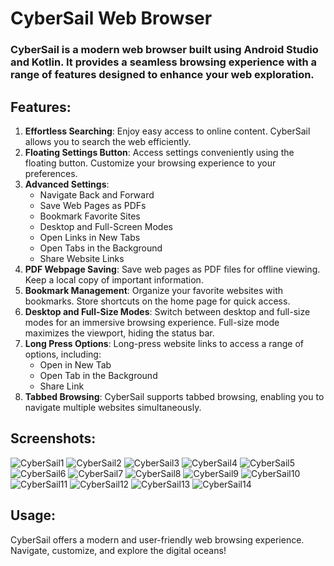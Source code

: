 # CyberSail Web Browser
### CyberSail is a modern web browser built using Android Studio and Kotlin. It provides a seamless browsing experience with a range of features designed to enhance your web exploration.
## Features:
1. **Effortless Searching**: Enjoy easy access to online content. CyberSail allows you to search the web efficiently.
1. **Floating Settings Button**: Access settings conveniently using the floating button. Customize your browsing experience to your preferences.
1. **Advanced Settings**:
    - Navigate Back and Forward
    - Save Web Pages as PDFs
    - Bookmark Favorite Sites
    - Desktop and Full-Screen Modes
    - Open Links in New Tabs
    - Open Tabs in the Background
    - Share Website Links
1. **PDF Webpage Saving**: Save web pages as PDF files for offline viewing. Keep a local copy of important information.
1. **Bookmark Management**: Organize your favorite websites with bookmarks. Store shortcuts on the home page for quick access.
1. **Desktop and Full-Size Modes**: Switch between desktop and full-size modes for an immersive browsing experience. Full-size mode maximizes the viewport, hiding the status bar.
1. **Long Press Options**: Long-press website links to access a range of options, including:
    - Open in New Tab
    - Open Tab in the Background
    - Share Link
1. **Tabbed Browsing**: CyberSail supports tabbed browsing, enabling you to navigate multiple websites simultaneously.
## Screenshots:
![CyberSail1](https://github.com/DeepaNadar/CyberSail/assets/141585733/653ae2f2-327f-46e9-9305-a2025a67fbe5) ![CyberSail2](https://github.com/DeepaNadar/CyberSail/assets/141585733/3d6c0cca-b498-4421-b475-226a0caafcbd) ![CyberSail3](https://github.com/DeepaNadar/CyberSail/assets/141585733/839cb403-e100-4f41-b21a-8a27911b9047)
![CyberSail4](https://github.com/DeepaNadar/CyberSail/assets/141585733/61a7bf8a-bc98-4822-bd5d-cc60ea76f61a) ![CyberSail5](https://github.com/DeepaNadar/CyberSail/assets/141585733/01090c89-288d-4ccf-8d7b-4afeb128f0fe)
![CyberSail6](https://github.com/DeepaNadar/CyberSail/assets/141585733/0dab34fd-c9d5-4ca4-8506-5372acc99172) ![CyberSail7](https://github.com/DeepaNadar/CyberSail/assets/141585733/c58e843d-5518-4bb2-9776-1a23ce85278d)
![CyberSail8](https://github.com/DeepaNadar/CyberSail/assets/141585733/ad9527d7-c6b1-495d-8904-52fe5e220d25) ![CyberSail9](https://github.com/DeepaNadar/CyberSail/assets/141585733/93ac7a23-0554-42c7-ac83-8b7063ff67ee)
![CyberSail10](https://github.com/DeepaNadar/CyberSail/assets/141585733/b6df5a4d-3517-45d3-9d00-3bbfc0d8303a) ![CyberSail11](https://github.com/DeepaNadar/CyberSail/assets/141585733/fcefdcd1-e871-437b-babf-36a51c14f73f)
![CyberSail12](https://github.com/DeepaNadar/CyberSail/assets/141585733/d8a568c2-1cc9-4b17-b6b5-99d9b4d566c3) ![CyberSail13](https://github.com/DeepaNadar/CyberSail/assets/141585733/d1d10ede-5a73-4e25-9cae-c403731e1c71)
![CyberSail14](https://github.com/DeepaNadar/CyberSail/assets/141585733/3e4beed0-afb2-4df5-bf35-fe2f2d2c2b36)
## Usage:
CyberSail offers a modern and user-friendly web browsing experience. Navigate, customize, and explore the digital oceans!











